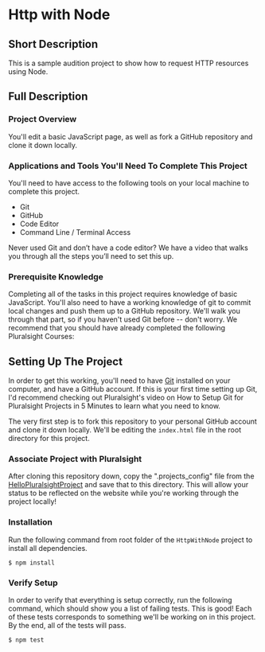 # Http with Node

## Short Description

This is a sample audition project to show how to request HTTP resources using Node.

## Full Description

### Project Overview

You'll edit a basic JavaScript page, as well as fork a GitHub repository and clone it down locally.

### Applications and Tools You'll Need To Complete This Project

You'll need to have access to the following tools on your local machine to complete this project.

* Git
* GitHub
* Code Editor
* Command Line / Terminal Access

Never used Git and don’t have a code editor? We have a video that walks you through all the steps you’ll need to set this up.

### Prerequisite Knowledge

Completing all of the tasks in this project requires knowledge of basic JavaScript.  You'll also need to have a working knowledge of git to commit local changes and push them up to a GitHub repository.  We'll walk you through that part, so if you haven't used Git before -- don't worry. We recommend that you should have already completed the following Pluralsight Courses:

## Setting Up The Project

In order to get this working, you'll need to have [Git](https://git-scm.com/) installed on your computer, and have a GitHub account. If this is your first time setting up Git, I'd recommend checking out Pluralsight's video on How to Setup Git for Pluralsight Projects in 5 Minutes to learn what you need to know.

The very first step is to fork this repository to your personal GitHub account and clone it down locally. We'll be editing the `index.html` file in the root directory for this project.

### Associate Project with Pluralsight

After cloning this repository down, copy the ".projects_config" file from the [HelloPluralsightProject](#) and save that to this directory. This will allow your status to be reflected on the website while you're working through the project locally!

[//]: # (install: "npm install")
### Installation

Run the following command from root folder of the `HttpWithNode` project to install all dependencies.

```
$ npm install
```

[//]: # (test: "npm test")
[//]: # (test-watch: "npm test-watch")
### Verify Setup

In order to verify that everything is setup correctly, run the following command, which should show you a list of failing tests. This is good! Each of these tests corresponds to something we'll be working on in this project. By the end, all of the tests will pass.

```
$ npm test
```
